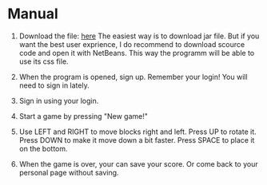 # Manual

1. Download the file:
  [here](https://github.com/alisa1eli/ot-harjoitustyo/releases/tag/loppupalautus)
  The easiest way is to download jar file. But if you want the best user exprience, I do recommend to download scource code and     open it with NetBeans. This way the programm will be able to use its css file.
  
  2. When the program is opened, sign up. Remember your login! You will need to sign in lately.
  3. Sign in using your login.
  4. Start a game by pressing "New game!"
  5. Use LEFT and RIGHT to move blocks right and left. Press UP to rotate it. Press DOWN to make it move down a bit faster. Press SPACE to place it on the bottom.
  6. When the game is over, your can save your score. Or come back to your personal page without saving.
